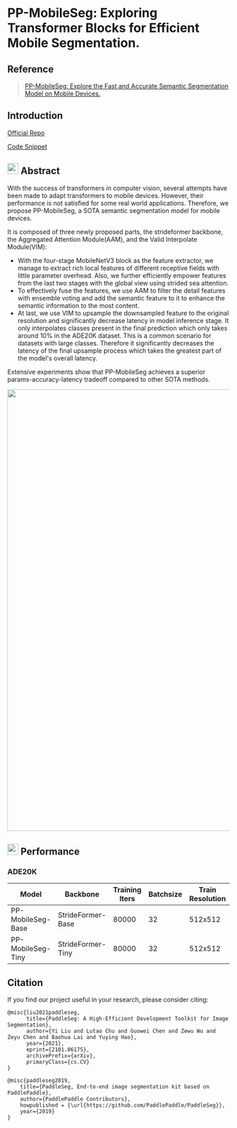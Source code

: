 # PP-MobileSeg: Exploring Transformer Blocks for Efficient Mobile Segmentation.

## Reference

> [PP-MobileSeg: Explore the Fast and Accurate Semantic Segmentation Model on Mobile Devices. ](https://arxiv.org/abs/2304.05152)

## Introduction

<a href="https://github.com/PaddlePaddle/PaddleSeg/tree/release/2.8">Official Repo</a>

<a href="https://github.com/open-mmlab/mmsegmentation/tree/main/projects/pp_mobileseg">Code Snippet</a>

## <img src="https://user-images.githubusercontent.com/34859558/190043857-bfbdaf8b-d2dc-4fff-81c7-e0aac50851f9.png" width="25"/> Abstract

With the success of transformers in computer vision, several attempts have been made to adapt transformers to mobile devices. However, their performance is not satisfied for some real world applications. Therefore, we propose PP-MobileSeg, a SOTA semantic segmentation model for mobile devices.

It is composed of three newly proposed parts, the strideformer backbone, the Aggregated Attention Module(AAM), and the Valid Interpolate Module(VIM):

- With the four-stage MobileNetV3 block as the feature extractor, we manage to extract rich local features of different receptive fields with little parameter overhead. Also, we further efficiently empower features from the last two stages with the global view using strided sea attention.
- To effectively fuse the features, we use AAM to filter the detail features with ensemble voting and add the semantic feature to it to enhance the semantic information to the most content.
- At last, we use VIM to upsample the downsampled feature to the original resolution and significantly decrease latency in model inference stage. It only interpolates classes present in the final prediction which only takes around 10% in the ADE20K dataset. This is a common scenario for datasets with large classes. Therefore it significantly decreases the latency of the final upsample process which takes the greatest part of the model's overall latency.

Extensive experiments show that PP-MobileSeg achieves a superior params-accuracy-latency tradeoff compared to other SOTA methods.

<div align="center">
<img src="https://user-images.githubusercontent.com/34859558/227450728-1338fcb1-3b8a-4453-a155-da60abcacb88.png"  width = "1000" />
</div>

## <img src="https://user-images.githubusercontent.com/34859558/190044217-8f6befc2-7f20-473d-b356-148e06265205.png" width="25"/> Performance

### ADE20K

| Model             | Backbone          | Training Iters | Batchsize | Train Resolution | mIoU(%) | latency(ms)\* | params(M) | config                                                                                                                    | Links                                                                                                                                                                                                                          |
| ----------------- | ----------------- | -------------- | --------- | ---------------- | ------- | ------------- | --------- | ------------------------------------------------------------------------------------------------------------------------- | ------------------------------------------------------------------------------------------------------------------------------------------------------------------------------------------------------------------------------ |
| PP-MobileSeg-Base | StrideFormer-Base | 80000          | 32        | 512x512          | 41.57%  | 265.5         | 5.62      | [config](https://github.com/Yang-Changhui/mmsegmentation/tree/add_ppmobileseg/projects/pp_mobileseg/configs/pp_mobileseg) | [model](https://download.openmmlab.com/mmsegmentation/v0.5/pp_mobileseg/pp_mobileseg_mobilenetv3_2x16_80k_ade20k_512x512_base-ed0be681.pth)\|[log](https://bj.bcebos.com/paddleseg/dygraph/ade20k/pp_mobileseg_base/train.log) |
| PP-MobileSeg-Tiny | StrideFormer-Tiny | 80000          | 32        | 512x512          | 36.39%  | 215.3         | 1.61      | [config](https://github.com/Yang-Changhui/mmsegmentation/tree/add_ppmobileseg/projects/pp_mobileseg/configs/pp_mobileseg) | [model](https://download.openmmlab.com/mmsegmentation/v0.5/pp_mobileseg/pp_mobileseg_mobilenetv3_2x16_80k_ade20k_512x512_tiny-e4b35e96.pth)\|[log](https://bj.bcebos.com/paddleseg/dygraph/ade20k/pp_mobileseg_tiny/train.log) |

## Citation

If you find our project useful in your research, please consider citing:

```
@misc{liu2021paddleseg,
      title={PaddleSeg: A High-Efficient Development Toolkit for Image Segmentation},
      author={Yi Liu and Lutao Chu and Guowei Chen and Zewu Wu and Zeyu Chen and Baohua Lai and Yuying Hao},
      year={2021},
      eprint={2101.06175},
      archivePrefix={arXiv},
      primaryClass={cs.CV}
}

@misc{paddleseg2019,
    title={PaddleSeg, End-to-end image segmentation kit based on PaddlePaddle},
    author={PaddlePaddle Contributors},
    howpublished = {\url{https://github.com/PaddlePaddle/PaddleSeg}},
    year={2019}
}
```
